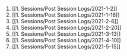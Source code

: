 1. [[1. Sessions/Post Session Logs/2021-1-2]]
2. [[1. Sessions/Post Session Logs/2021-1-16]]
3. [[1. Sessions/Post Session Logs/2021-2-6]]
4. [[1. Sessions/Post Session Logs/2021-2-20]]
5. [[1. Sessions/Post Session Logs/2021-3-13]]
6. [[1. Sessions/Post Session Logs/2021-4-10]]
7. [[1. Sessions/Post Session Logs/2021-5-15]]